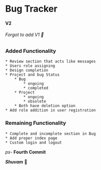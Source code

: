 # Bug Tracker
#### V2
###### Forgot to add V1 :metal:

### Added Functionality
    * Review section that acts like messages
    * Users role assigning
    * Design completion
    * Project and bug Status
        * Bug
            * ongoing
            * completed
        * Project
            * ongoing
            * obsolete
        * Both have deletion option
    * Add role addition in user registration 

### Remaining Functionality
    * Complete and incomplete section in Bug
    * Add proper index page
    * Custom login and logout

*ps-* **Fourth Commit**

***Shuvam*** :rocket:

